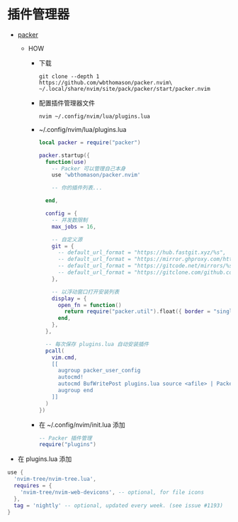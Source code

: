 # 插件管理器

* [packer](https://github.com/wbthomason/packer.nvim/)

  * HOW
    * 下载

      ``` shell
      git clone --depth 1 https://github.com/wbthomason/packer.nvim\
      ~/.local/share/nvim/site/pack/packer/start/packer.nvim
      ```

    * 配置插件管理器文件

      ``` shell
      nvim ~/.config/nvim/lua/plugins.lua
      ```

    * ~/.config/nvim/lua/plugins.lua

      ``` lua
      local packer = require("packer")

      packer.startup({
        function(use)
          -- Packer 可以管理自己本身
          use 'wbthomason/packer.nvim'

          -- 你的插件列表...

        end,

        config = {
          -- 并发数限制
          max_jobs = 16,

          -- 自定义源
          git = {
            -- default_url_format = "https://hub.fastgit.xyz/%s",
            -- default_url_format = "https://mirror.ghproxy.com/https://github.com/%s",
            -- default_url_format = "https://gitcode.net/mirrors/%s",
            -- default_url_format = "https://gitclone.com/github.com/%s",
          },

          -- 以浮动窗口打开安装列表
          display = {
            open_fn = function()
              return require("packer.util").float({ border = "single" })
            end,
          },
        },

        -- 每次保存 plugins.lua 自动安装插件
        pcall(
          vim.cmd,
          [[
            augroup packer_user_config
            autocmd!
            autocmd BufWritePost plugins.lua source <afile> | PackerSync
            augroup end
          ]]
        )
      })
      ```

    * 在 ~/.config/nvim/init.lua 添加

      ``` lua
      -- Packer 插件管理
      require("plugins")
      ```

* 在 plugins.lua 添加

``` lua
use {
  'nvim-tree/nvim-tree.lua',
  requires = {
    'nvim-tree/nvim-web-devicons', -- optional, for file icons
  },
  tag = 'nightly' -- optional, updated every week. (see issue #1193)
}
```

